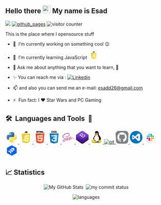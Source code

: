 ## Hello there <img src="https://media.giphy.com/media/hvRJCLFzcasrR4ia7z/giphy.gif" width="25" height="25"></a>  My name is Esad

<!-- ## Frontend Devoloper Trainee from Turkey  -->

[![](https://img.shields.io/badge/linkedin-%230077B5.svg?&style=for-the-badge&logo=linkedin&logoColor=white)](https://www.linkedin.com/in/esadakman/)
<a href="https://github.com/esadakman" target="_blank"> <img src="https://user-images.githubusercontent.com/94930605/160260064-ff3aa908-cbfd-4350-ab28-a26a0b7a1819.png" alt="github_pages" height="28.5"/></a> <img src="https://komarev.com/ghpvc/?username=esadakman" alt="visitor counter" height="28.5"/>
<!-- <p align="left">  </p> -->

This is the place where I opensource stuff

- 🔭 &nbsp;I’m currently working on something cool :wink:

- 🌱 &nbsp;I’m currently learning JavaScript &nbsp;<img  src="./logos/js_logo.png" alt="javascript" width="25" height="25"/>

- 💬 Ask me about anything that you want to learn, 🤔

- ✨ You can reach me via :  <a href="https://www.linkedin.com/in/esadakman/" target="_blank"> <img src="https://img.shields.io/badge/linkedin-%230077B5.svg?&style=for-the-badge&logo=linkedin&logoColor=white" target="_blank" alt="Linkedin" height="20"/></a>

- 📫 and also you can send me an e-mail: <a href="mailto:esadd26@gmail.com">esadd26@gmail.com</a>

- ⚡ &nbsp;Fun fact: I :heart: Star Wars and PC Gaming

##  <b>🛠️&nbsp;&nbsp;Languages&nbsp;and&nbsp;Tools&nbsp;&nbsp;🚀</b> 



<p > 
  <a href="https://www.python.org" target="_blank" rel="noreferrer">
<img  src="https://raw.githubusercontent.com/devicons/devicon/master/icons/python/python-original.svg" alt="python" width="40" height="40"/>
    <a href="https://www.javascript.org" target="_blank" rel="noreferrer">
<img  src="./logos/js_logo.png" alt="javascript" width="40" height="40"/>
    <a href="https://html.com" target="_blank" rel="noreferrer"><img src="https://raw.githubusercontent.com/devicons/devicon/master/icons/html5/html5-original-wordmark.svg" alt="html5" width="40" height="40"/> </a> <a href="https://www.w3.org/Style/CSS/Overview.en.html" target="_blank" rel="noreferrer"> <img src="https://raw.githubusercontent.com/devicons/devicon/master/icons/css3/css3-original-wordmark.svg" alt="css3" width="40" height="40"/> </a> <a href="https://sass-lang.com/" target="_blank" rel="noreferrer"> <img  src="./logos/sass_logo.png" alt="sass" width="40" height="40"/> <a href="https://getbootstrap.com/" target="_blank" rel="noreferrer"> <img  src="./logos/bootstrap.logo.png" alt="bootstrap" width="40" height="40"/>  <a href="https://git-scm.com/" target="_blank" rel="noreferrer"><a href="https://www.linux.org" target="_blank" rel="noreferrer"> <img src="https://raw.githubusercontent.com/devicons/devicon/master/icons/linux/linux-original.svg" alt="linux" width="40" height="40"/> </a> <a href="https://git-scm.com" target="_blank" rel="noreferrer"> <img src="https://www.vectorlogo.zone/logos/git-scm/git-scm-icon.svg" alt="git" width="40" height="40"/> </a>   
<a href="https://github.com" target="_blank" rel="noreferrer"> <img src="./logos/github.png.png" alt="gitHub" width="40" height="40"/> </a> <a href="https://code.visualstudio.com" target="_blank" rel="noreferrer"> <img src="./logos/vscode_logo.png" alt="vscode" width="40" height="40"/> </a> 
<a href="https://slack.com" target="_blank" rel="noreferrer"> <img src="./logos/slack_logo.png" alt="slack" width="40" height="40"/> </a> <a href="https://www.python.org" target="_blank" rel="noreferrer"> </a>  <a href="https://www.atlassian.com/software/jira/free" target="_blank" rel="noreferrer"> <img src="./logos/jira_logo.png" alt="jira" width="40" height="40"/> </a> </p>

## 📈 Statistics
      
<p align="center">
<img src="https://github-readme-stats.vercel.app/api?username=esadakman&show_icons=true&locale=en&theme=tokyonight" alt="My GitHub Stats" width="49%"/>&nbsp;
<img src="https://github-readme-streak-stats.herokuapp.com/?user=esadakman&theme=tokyonight&border=61dafb&hide_border=true" alt="my commit status" width="49%" /> </p>
<p align="center"> <img src="https://github-readme-stats.vercel.app/api/top-langs?username=esadakman&show_icons=true&locale=en&layout=compact&theme=tokyonight" alt="languages" width="50%" > </p>
 <!--
<br><br><br>      
 <p align="center">
  <img src="https://activity-graph.herokuapp.com/graph?username=esadakman&theme=tokyonight-dark&bg_color=20232a&hide_border=true" width="100%"/>
</p> -->
  
  
 

